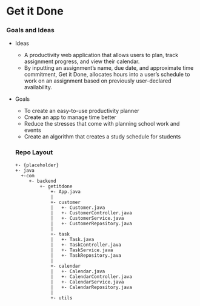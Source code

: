 # Get it Done
             
### Goals and Ideas

* Ideas 
  - A productivity web application that allows users to plan, track assignment progress, and view their calendar. 
  - By inputting an assignment’s name, due date, and approximate time commitment, Get it Done, allocates hours into a user’s schedule to work on an assignment based on previously user-declared availability. 

* Goals
  - To create an easy-to-use productivity planner
  - Create an app to manage time better
  - Reduce the stresses that come with planning school work and events
  - Create an algorithm that creates a study schedule for students
  
  
  ### Repo Layout
  ```
  +- {placeholder}
  +- java
    +-com
       +- backend
           +- getitdone
               +- App.java
               |
               +- customer
               |   +- Customer.java
               |   +- CustomerController.java
               |   +- CustomerService.java
               |   +- CustomerRepository.java
               |
               +- task
               |   +- Task.java
               |   +- TaskController.java
               |   +- TaskService.java
               |   +- TaskRepository.java
               |
               +- calendar
               |   +- Calendar.java
               |   +- CalendarController.java
               |   +- CalendarService.java
               |   +- CalendarRepository.java
               |
               +- utils
     ```
